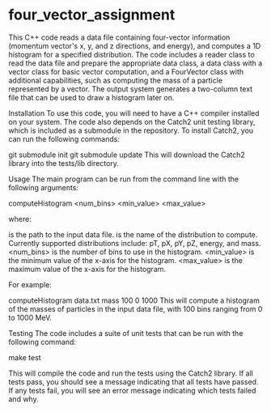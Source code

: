# four_vector_assignment
 
This C++ code reads a data file containing four-vector information (momentum vector's x, y, and z directions, and energy), and computes a 1D histogram for a specified distribution. The code includes a reader class to read the data file and prepare the appropriate data class, a data class with a vector class for basic vector computation, and a FourVector class with additional capabilities, such as computing the mass of a particle represented by a vector. The output system generates a two-column text file that can be used to draw a histogram later on.

Installation
To use this code, you will need to have a C++ compiler installed on your system. The code also depends on the Catch2 unit testing library, which is included as a submodule in the repository. To install Catch2, you can run the following commands:

git submodule init
git submodule update
This will download the Catch2 library into the tests/lib directory.

Usage
The main program can be run from the command line with the following arguments:

computeHistogram <datafile> <distribution> <num_bins> <min_value> <max_value>

where:

<datafile> is the path to the input data file.
<distribution> is the name of the distribution to compute. Currently supported distributions include: pT, pX, pY, pZ, energy, and mass.
<num_bins> is the number of bins to use in the histogram.
<min_value> is the minimum value of the x-axis for the histogram.
<max_value> is the maximum value of the x-axis for the histogram.

For example:

computeHistogram data.txt mass 100 0 1000
This will compute a histogram of the masses of particles in the input data file, with 100 bins ranging from 0 to 1000 MeV.

Testing
The code includes a suite of unit tests that can be run with the following command:

make test

This will compile the code and run the tests using the Catch2 library. If all tests pass, you should see a message indicating that all tests have passed. If any tests fail, you will see an error message indicating which tests failed and why.


